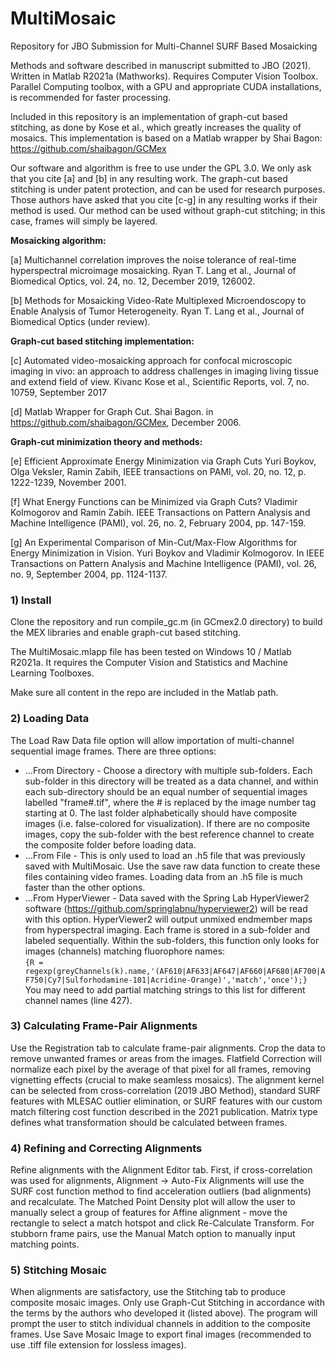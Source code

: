 # MultiMosaic
Repository for JBO Submission for Multi-Channel SURF Based Mosaicking

Methods and software described in manuscript submitted to JBO (2021). Written in Matlab R2021a (Mathworks). Requires Computer Vision Toolbox. Parallel Computing toolbox, with a GPU and appropriate CUDA installations, is recommended for faster processing.

Included in this repository is an implementation of graph-cut based stitching, as done by Kose et al., which greatly increases the quality of mosaics. This implementation is based on a Matlab wrapper by Shai Bagon:
https://github.com/shaibagon/GCMex

Our software and algorithm is free to use under the GPL 3.0. We only ask that you cite [a] and [b] in any resulting work. The graph-cut based stitching is under patent protection, and can be used for research purposes. Those authors have asked that you cite [c-g] in any resulting works if their method is used. Our method can be used without graph-cut stitching; in this case, frames will simply be layered.

**Mosaicking algorithm:**

[a] Multichannel correlation improves the noise tolerance of real-time hyperspectral microimage mosaicking. Ryan T. Lang et al., Journal of Biomedical Optics, vol. 24, no. 12, December 2019, 126002.

[b] Methods for Mosaicking Video-Rate Multiplexed Microendoscopy to Enable Analysis of Tumor Heterogeneity. Ryan T. Lang et al., Journal of Biomedical Optics (under review).

**Graph-cut based stitching implementation:**

[c] Automated video-mosaicking approach for confocal microscopic imaging in vivo: an approach to address challenges in imaging living tissue and extend field of view. Kivanc Kose et al., Scientific Reports, vol. 7, no. 10759, September 2017

[d] Matlab Wrapper for Graph Cut. Shai Bagon. in https://github.com/shaibagon/GCMex, December 2006.

**Graph-cut minimization theory and methods:**

[e] Efficient Approximate Energy Minimization via Graph Cuts Yuri Boykov, Olga Veksler, Ramin Zabih, IEEE transactions on PAMI, vol. 20, no. 12, p. 1222-1239, November 2001.

[f] What Energy Functions can be Minimized via Graph Cuts? Vladimir Kolmogorov and Ramin Zabih. IEEE Transactions on Pattern Analysis and Machine Intelligence (PAMI), vol. 26, no. 2, February 2004, pp. 147-159.

[g] An Experimental Comparison of Min-Cut/Max-Flow Algorithms for Energy Minimization in Vision. Yuri Boykov and Vladimir Kolmogorov. In IEEE Transactions on Pattern Analysis and Machine Intelligence (PAMI), vol. 26, no. 9, September 2004, pp. 1124-1137.

### 1) Install

Clone the repository and run compile_gc.m (in GCmex2.0 directory) to build the MEX libraries and enable graph-cut based stitching.

The MultiMosaic.mlapp file has been tested on Windows 10 / Matlab R2021a. It requires the Computer Vision and Statistics and Machine Learning Toolboxes.

Make sure all content in the repo are included in the Matlab path.

### 2) Loading Data

The Load Raw Data file option will allow importation of multi-channel sequential image frames. There are three options:
* ...From Directory - Choose a directory with multiple sub-folders. Each sub-folder in this directory will be treated as a data channel, and within each sub-directory should be an equal number of sequential images labelled "frame#.tif", where the # is replaced by the image number tag starting at 0. The last folder alphabetically should have composite images (i.e. false-colored for visualization). If there are no composite images, copy the sub-folder with the best reference channel to create the composite folder before loading data.
* ...From File - This is only used to load an .h5 file that was previously saved with MultiMosaic. Use the save raw data function to create these files containing video frames. Loading data from an .h5 file is much faster than the other options.
* ...From HyperViewer - Data saved with the Spring Lab HyperViewer2 software (https://github.com/springlabnu/hyperviewer2) will be read with this option. HyperViewer2 will output unmixed endmember maps from hyperspectral imaging. Each frame is stored in a sub-folder and labeled sequentially. Within the sub-folders, this function only looks for images (channels) matching fluorophore names:\
`{R = regexp(greyChannels(k).name,'(AF610|AF633|AF647|AF660|AF680|AF700|AF750|Cy7|Sulforhodamine-101|Acridine-Orange)','match','once');}`\
You may need to add partial matching strings to this list for different channel names (line 427).

### 3) Calculating Frame-Pair Alignments

Use the Registration tab to calculate frame-pair alignments. Crop the data to remove unwanted frames or areas from the images. Flatfield Correction will normalize each pixel by the average of that pixel for all frames, removing vignetting effects (crucial to make seamless mosaics). The alignment kernel can be selected from cross-correlation (2019 JBO Method), standard SURF features with MLESAC outlier elimination, or SURF features with our custom match filtering cost function described in the 2021 publication. Matrix type defines what transformation should be calculated between frames.

### 4) Refining and Correcting Alignments

Refine alignments with the Alignment Editor tab. First, if cross-correlation was used for alignments, Alignment -> Auto-Fix Alignments will use the SURF cost function method to find acceleration outliers (bad alignments) and recalculate. The Matched Point Density plot will allow the user to manually select a group of features for Affine alignment - move the rectangle to select a match hotspot and click Re-Calculate Transform. For stubborn frame pairs, use the Manual Match option to manually input matching points.

### 5) Stitching Mosaic

When alignments are satisfactory, use the Stitching tab to produce composite mosaic images. Only use Graph-Cut Stitching in accordance with the terms by the authors who developed it (listed above). The program will prompt the user to stitch individual channels in addition to the composite frames. Use Save Mosaic Image to export final images (recommended to use .tiff file extension for lossless images).
